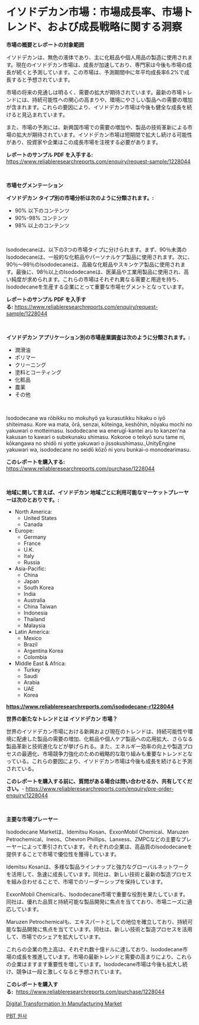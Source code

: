 <p><h1>イソドデカン市場：市場成長率、市場トレンド、および成長戦略に関する洞察</h1></p><p><strong>市場の概要とレポートの対象範囲</strong></p>
<p><p>イソドデカンは、無色の液体であり、主に化粧品や個人用品の製造に使用されます。現在のイソドデカン市場は、成長が加速しており、専門家は今後も市場の成長が続くと予測しています。この市場は、予測期間中に年平均成長率6.2%で成長すると予想されています。</p><p>市場の将来の見通しは明るく、需要の拡大が期待されています。最新の市場トレンドには、持続可能性への関心の高まりや、環境にやさしい製品への需要の増加が含まれます。これらの要因により、イソドデカン市場は今後も健全な成長を続けると見込まれています。</p><p>また、市場の予測には、新興国市場での需要の増加や、製品の技術革新による市場の拡大が期待されています。イソドデカン市場は短期間で拡大し続ける可能性があり、投資家や企業はこの成長市場を注視する必要があります。</p></p>
<p><strong>レポートのサンプル PDF を入手する:</strong> <a href="https://www.reliableresearchreports.com/enquiry/request-sample/1228044">https://www.reliableresearchreports.com/enquiry/request-sample/1228044</a></p>
<p>&nbsp;</p>
<p><strong>市場セグメンテーション</strong></p>
<p><strong>イソドデカン タイプ別の市場分析は次のように分類されます。:</strong></p>
<p><ul><li>90% 以下のコンテンツ</li><li>90%-98% コンテンツ</li><li>98% 以上のコンテンツ</li></ul></p>
<p>&nbsp;</p>
<p><p>Isododecaneは、以下の3つの市場タイプに分けられます。まず、90％未満のIsododecaneは、一般的な化粧品やパーソナルケア製品に使用されます。次に、90％〜98％のIsododecaneは、高級な化粧品やスキンケア製品に使用されます。最後に、98％以上のIsododecaneは、医薬品や工業用製品に使用され、高い純度が求められます。これらの市場はそれぞれ異なる需要と用途を持ち、Isododecaneを生産する企業にとって重要な市場セグメントとなっています。</p></p>
<p><strong>レポートのサンプル PDF を入手する:</strong>&nbsp;<a href="https://www.reliableresearchreports.com/enquiry/request-sample/1228044">https://www.reliableresearchreports.com/enquiry/request-sample/1228044</a></p>
<p>&nbsp;</p>
<p><strong> イソドデカン アプリケーション別の市場産業調査は次のように分類されます。:</strong></p>
<p><ul><li>潤滑油</li><li>ポリマー</li><li>クリーニング</li><li>塗料とコーティング</li><li>化粧品</li><li>農薬</li><li>その他</li></ul></p>
<p>&nbsp;</p>
<p><p>Isododecane wa rōbikku no mokuhyō ya kurasutikku hikaku o iyō shiteimasu. Kore wa mata, ōrā, senzai, kōteinga, keshōhin, nōyaku mochi no yakuwari o motteimasu. Isododecane wa enerugī-kantei aru to kanzen'na kakusan to kawari o subekunaku shimasu. Kokoroe o teikyō suru tame ni, kōkangawa no shidō ni yotte yakuwari o jissokushimasu.,UnityEngine yakuwari wa, isododecane no seidō kōzō ni yoru bunkai-o monodearimasu.</p></p>
<p><strong>このレポートを購入する:</strong>&nbsp; <a href="https://www.reliableresearchreports.com/purchase/1228044">https://www.reliableresearchreports.com/purchase/1228044</a></p>
<p>&nbsp;</p>
<p><strong>地域に関して言えば、イソドデカン 地域ごとに利用可能なマーケットプレーヤーは次のとおりです。:</strong></p>
<p><ul>
    <li>
        North America:
        <ul>
            <li>United States</li>
            <li>Canada</li>
        </ul>
    </li>
    <li>
        Europe:
        <ul>
            <li>Germany</li>
            <li>France</li>
            <li>U.K.</li>
            <li>Italy</li>
            <li>Russia</li>
        </ul>
    </li>
    <li>
        Asia-Pacific:
        <ul>
            <li>China</li>
            <li>Japan</li>
            <li>South Korea</li>
            <li>India</li>
            <li>Australia</li>
            <li>China Taiwan</li>
            <li>Indonesia</li>
            <li>Thailand</li>
            <li>Malaysia</li>
        </ul>
    </li>
    <li>
        Latin America:
        <ul>
            <li>Mexico</li>
            <li>Brazil</li>
            <li>Argentina Korea</li>
            <li>Colombia</li>
        </ul>
    </li>
    <li>
        Middle East & Africa:
        <ul>
            <li>Turkey</li>
            <li>Saudi</li>
            <li>Arabia</li>
            <li>UAE</li>
            <li>Korea</li>
        </ul>
    </li>
    </ul></p>
<p><strong><a href="https://www.reliableresearchreports.com/isododecane-r1228044">https://www.reliableresearchreports.com/isododecane-r1228044</a></strong>&nbsp;</p>
<p><strong>世界の新たなトレンドとは イソドデカン 市場？</strong></p>
<p><p>世界のイソドデカン市場における新興および現在のトレンドは、持続可能性や環境に配慮した製品の需要の増加、化粧品や個人ケア製品への応用拡大、さらなる製品革新と技術進化などが挙げられる。また、エネルギー効率の向上や製造プロセスの最適化、市場競争力強化のための戦略的な取り組みも重要なトレンドとなっている。これらの要因により、イソドデカン市場は今後も成長を続けると予測されている。</p></p>
<p><strong>このレポートを購入する前に、質問がある場合は問い合わせるか、共有してください。</strong>- <a href="https://www.reliableresearchreports.com/enquiry/pre-order-enquiry/1228044">https://www.reliableresearchreports.com/enquiry/pre-order-enquiry/1228044</a></p>
<p>&nbsp;</p>
<p><strong>主要な市場プレーヤー</strong></p>
<p><p>Isododecane Marketは、Idemitsu Kosan、ExxonMobil Chemical、Maruzen Petrochemical、Ineos、Chevron Phillips、Lanxess、ZMPCなどの主要なプレーヤーによって牽引されています。それぞれの企業は、高品質のIsododecaneを提供することで市場で優位性を獲得しています。</p><p>Idemitsu Kosanは、多様な製品ラインナップと強力なグローバルネットワークを活用して、急速に成長しています。同社は、新しい技術と最新の製造プロセスを組み合わせることで、市場でのリーダーシップを保持しています。</p><p>ExxonMobil Chemicalも、Isododecane市場で重要な役割を果たしています。同社は、優れた品質と持続可能な製品開発に焦点を当てており、市場ニーズに適応しています。</p><p>Maruzen Petrochemicalも、エキスパートとしての地位を確立しており、持続可能な製品開発に焦点を当てています。同社は、新しい技術と製造プロセスを活用して、市場でのシェアを拡大しています。</p><p>これらの企業の売上高は、それぞれ数十億ドルに達しており、Isododecane市場の成長を推進しています。市場の最新トレンドと需要の高まりにより、これらの企業はますます重要性を増しています。Isododecane市場は今後も拡大し続け、競争は一段と激しくなると予想されています。</p></p>
<p><strong>このレポートを購入する:</strong>&nbsp;&nbsp;<a href="https://www.reliableresearchreports.com/purchase/1228044">https://www.reliableresearchreports.com/purchase/1228044</a></p>
<p><p><a href="https://github.com/Airanohannonzb68e5pb53oc1/Market-Research-Report-List-2/blob/main/digital-transformation-in-manufacturing-market.md">Digital Transformation In Manufacturing Market</a></p><p><a href="https://github.com/JeromeRtyau89966/Market-Research-Report-List-1/blob/main/886633022806.md">PBT 원사</a></p></p>